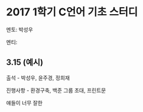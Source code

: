 # **2017 1학기 C언어 기초 스터디**

멘토: 박성우

멘티:

## 3.15 \(예시\)

출석 - 박성우, 윤주경, 정희재

진행사항 - 환경구축, 백준 그룹 초대, 프린트문

얘들이 너무 잘한

